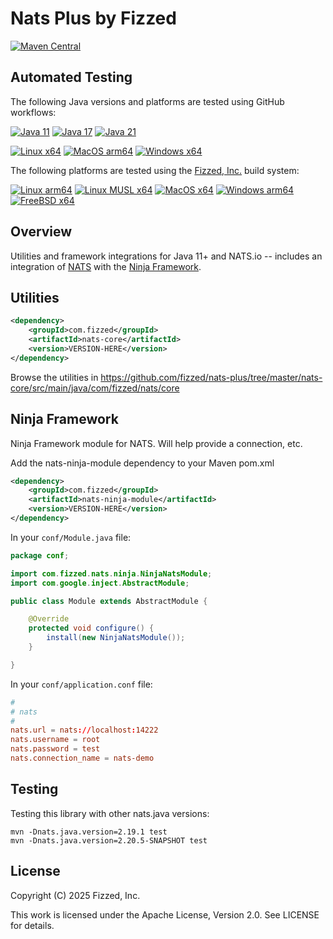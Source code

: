 # Nats Plus by Fizzed

[![Maven Central](https://img.shields.io/maven-central/v/com.fizzed/nats-plus?style=flat-square)](https://mvnrepository.com/artifact/com.fizzed/nats-plus)

## Automated Testing

The following Java versions and platforms are tested using GitHub workflows:

[![Java 11](https://img.shields.io/github/actions/workflow/status/fizzed/nats-plus/java11.yaml?branch=master&label=Java%2011&style=flat-square)](https://github.com/fizzed/nats-plus/actions/workflows/java11.yaml)
[![Java 17](https://img.shields.io/github/actions/workflow/status/fizzed/nats-plus/java17.yaml?branch=master&label=Java%2017&style=flat-square)](https://github.com/fizzed/nats-plus/actions/workflows/java17.yaml)
[![Java 21](https://img.shields.io/github/actions/workflow/status/fizzed/nats-plus/java21.yaml?branch=master&label=Java%2021&style=flat-square)](https://github.com/fizzed/nats-plus/actions/workflows/java21.yaml)

[![Linux x64](https://img.shields.io/github/actions/workflow/status/fizzed/nats-plus/java8.yaml?branch=master&label=Linux%20x64&style=flat-square)](https://github.com/fizzed/nats-plus/actions/workflows/java8.yaml)
[![MacOS arm64](https://img.shields.io/github/actions/workflow/status/fizzed/nats-plus/macos-arm64.yaml?branch=master&label=MacOS%20arm64&style=flat-square)](https://github.com/fizzed/nats-plus/actions/workflows/macos-arm64.yaml)
[![Windows x64](https://img.shields.io/github/actions/workflow/status/fizzed/nats-plus/windows-x64.yaml?branch=master&label=Windows%20x64&style=flat-square)](https://github.com/fizzed/nats-plus/actions/workflows/windows-x64.yaml)

The following platforms are tested using the [Fizzed, Inc.](http://fizzed.com) build system:

[![Linux arm64](https://img.shields.io/badge/Linux%20arm64-passing-green)](buildx-results.txt)
[![Linux MUSL x64](https://img.shields.io/badge/Linux%20MUSL%20x64-passing-green)](buildx-results.txt)
[![MacOS x64](https://img.shields.io/badge/MacOS%20x64-passing-green)](buildx-results.txt)
[![Windows arm64](https://img.shields.io/badge/Windows%20arm64-passing-green)](buildx-results.txt)
[![FreeBSD x64](https://img.shields.io/badge/FreeBSD%20x64-passing-green)](buildx-results.txt)

## Overview

Utilities and framework integrations for Java 11+ and NATS.io -- includes an integration of [NATS](https://nats.io/) with the [Ninja Framework](https://github.com/ninjaframework/ninja).

## Utilities

```xml
<dependency>
    <groupId>com.fizzed</groupId>
    <artifactId>nats-core</artifactId>
    <version>VERSION-HERE</version>
</dependency>
```

Browse the utilities in https://github.com/fizzed/nats-plus/tree/master/nats-core/src/main/java/com/fizzed/nats/core

## Ninja Framework

Ninja Framework module for NATS. Will help provide a connection, etc.

Add the nats-ninja-module dependency to your Maven pom.xml

```xml
<dependency>
    <groupId>com.fizzed</groupId>
    <artifactId>nats-ninja-module</artifactId>
    <version>VERSION-HERE</version>
</dependency>
```

In your `conf/Module.java` file:

```java
package conf;

import com.fizzed.nats.ninja.NinjaNatsModule;
import com.google.inject.AbstractModule;

public class Module extends AbstractModule {

    @Override
    protected void configure() {
        install(new NinjaNatsModule());
    }

}
```

In your `conf/application.conf` file:

```conf
#
# nats
#
nats.url = nats://localhost:14222
nats.username = root
nats.password = test
nats.connection_name = nats-demo
```

## Testing

Testing this library with other nats.java versions:

    mvn -Dnats.java.version=2.19.1 test
    mvn -Dnats.java.version=2.20.5-SNAPSHOT test

## License

Copyright (C) 2025 Fizzed, Inc.

This work is licensed under the Apache License, Version 2.0. See LICENSE for details.
